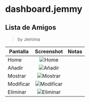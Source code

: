# dashboard.jemmy

## Lista de Amigos 
>by Jemima


| Pantalla     | Screenshot                                    | Notas |
| ------------- |:---------------------------------------------:| -----:|
| Home          |  ![Home](https://drive.google.com/uc?export=view&id=0B0c85gHv2bZaMHBveGplcEpNN3c "Home")|       |
| Añadir        | ![Añadir](https://drive.google.com/uc?export=view&id=0B0c85gHv2bZaNVJkWE0zbjV0VTg "Añadir")|       |
| Mostrar       | ![Mostrar](https://drive.google.com/uc?export=view&id=0B0c85gHv2bZad0k4aXpPc2o2T3M "Mostrar")|       |
| Modificar     | ![Modificar](https://drive.google.com/uc?export=view&id=0B0c85gHv2bZaWlc0bXNYaXNPelE "Modificar")|       |
| Eliminar      | ![Eliminar](https://drive.google.com/uc?export=view&id=0B0c85gHv2bZaYm83Sl9hVHRmaVU "Eliminar")|       |


